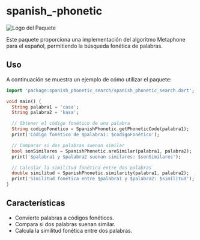 # spanish_-phonetic

![Logo del Paquete](https://i.imgur.com/yQRYJBh.jpeg)

Este paquete proporciona una implementación del algoritmo Metaphone para el español, permitiendo la búsqueda fonética de palabras.

## Uso

A continuación se muestra un ejemplo de cómo utilizar el paquete:

```dart
import 'package:spanish_phonetic_search/spanish_phonetic_search.dart';

void main() {
  String palabra1 = 'casa';
  String palabra2 = 'kasa';

  // Obtener el código fonético de una palabra
  String codigoFonético = SpanishPhonetic.getPhoneticCode(palabra1);
  print('Código fonético de $palabra1: $codigoFonético');

  // Comparar si dos palabras suenan similar
  bool sonSimilares = SpanishPhonetic.areSimilar(palabra1, palabra2);
  print('$palabra1 y $palabra2 suenan similares: $sonSimilares');

  // Calcular la similitud fonética entre dos palabras
  double similitud = SpanishPhonetic.similarity(palabra1, palabra2);
  print('Similitud fonética entre $palabra1 y $palabra2: $similitud');
}
```

## Características

- Convierte palabras a códigos fonéticos.
- Compara si dos palabras suenan similar.
- Calcula la similitud fonética entre dos palabras.
